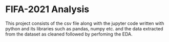 # FIFA-2021 Analysis
This project consists of the csv file along with the jupyter code written with python and its libraries such as pandas, numpy etc. and 
the data extracted from the dataset as cleaned followed by perfoming the EDA.
